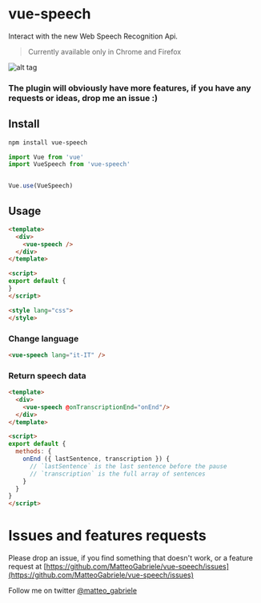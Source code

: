 # vue-speech

Interact with the new Web Speech Recognition Api.

> Currently available only in Chrome and Firefox


![alt tag](https://raw.githubusercontent.com/MatteoGabriele/vue-speech/master/example.gif)

### The plugin will obviously have more features, if you have any requests or ideas, drop me an issue :)

## Install

```bash
npm install vue-speech
```

```js
import Vue from 'vue'
import VueSpeech from 'vue-speech'


Vue.use(VueSpeech)
```


## Usage

```html
<template>
  <div>
    <vue-speech />
  </div>
</template>

<script>
export default {
}
</script>

<style lang="css">
</style>
```

### Change language

```html
<vue-speech lang="it-IT" />
```

### Return speech data
```html
<template>
  <div>
    <vue-speech @onTranscriptionEnd="onEnd"/>
  </div>
</template>

<script>
export default {
  methods: {
    onEnd ({ lastSentence, transcription }) {
      // `lastSentence` is the last sentence before the pause
      // `transcription` is the full array of sentences
    }
  }
}
</script>
```

# Issues and features requests

Please drop an issue, if you find something that doesn't work, or a feature request at [https://github.com/MatteoGabriele/vue-speech/issues](https://github.com/MatteoGabriele/vue-speech/issues)

Follow me on twitter [@matteo\_gabriele](https://twitter.com/matteo_gabriele)

